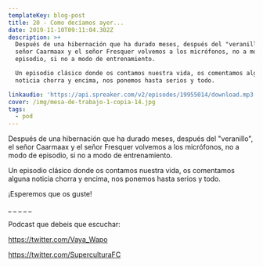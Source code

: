 ```yaml
---
templateKey: blog-post
title: 20 - Como decíamos ayer...
date: 2019-11-10T09:11:04.302Z
description: >+
  Después de una hibernación que ha durado meses, después del "veranillo", el
  señor Caarmaax y el señor Fresquer volvemos a los micrófonos, no a modo de
  episodio, si no a modo de entrenamiento. 

  Un episodio clásico donde os contamos nuestra vida, os comentamos alguna
  noticia chorra y encima, nos ponemos hasta serios y todo.

linkaudio: 'https://api.spreaker.com/v2/episodes/19955014/download.mp3'
cover: /img/mesa-de-trabajo-1-copia-14.jpg
tags:
  - pod
---
```

Después de una hibernación que ha durado meses, después del "veranillo", el señor Caarmaax y el señor Fresquer volvemos a los micrófonos, no a modo de episodio, si no a modo de entrenamiento. 

Un episodio clásico donde os contamos nuestra vida, os comentamos alguna noticia chorra y encima, nos ponemos hasta serios y todo.

¡Esperemos que os guste!

\_ \_ \_ \_ _ 

Podcast que debeis que escuchar:

https://twitter.com/Vaya_Wapo

https://twitter.com/SuperculturaFC

